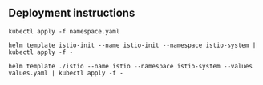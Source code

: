 ## Deployment instructions

`kubectl apply -f namespace.yaml`

`helm template istio-init --name istio-init --namespace istio-system | kubectl apply -f -`

`helm template ./istio --name istio --namespace istio-system --values values.yaml | kubectl apply -f -`
